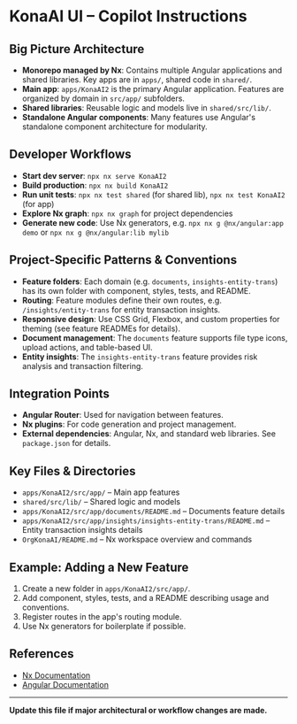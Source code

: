 # KonaAI UI – Copilot Instructions

## Big Picture Architecture
- **Monorepo managed by Nx**: Contains multiple Angular applications and shared libraries. Key apps are in `apps/`, shared code in `shared/`.
- **Main app**: `apps/KonaAI2` is the primary Angular application. Features are organized by domain in `src/app/` subfolders.
- **Shared libraries**: Reusable logic and models live in `shared/src/lib/`.
- **Standalone Angular components**: Many features use Angular's standalone component architecture for modularity.

## Developer Workflows
- **Start dev server**: `npx nx serve KonaAI2`
- **Build production**: `npx nx build KonaAI2`
- **Run unit tests**: `npx nx test shared` (for shared lib), `npx nx test KonaAI2` (for app)
- **Explore Nx graph**: `npx nx graph` for project dependencies
- **Generate new code**: Use Nx generators, e.g. `npx nx g @nx/angular:app demo` or `npx nx g @nx/angular:lib mylib`

## Project-Specific Patterns & Conventions
- **Feature folders**: Each domain (e.g. `documents`, `insights-entity-trans`) has its own folder with component, styles, tests, and README.
- **Routing**: Feature modules define their own routes, e.g. `/insights/entity-trans` for entity transaction insights.
- **Responsive design**: Use CSS Grid, Flexbox, and custom properties for theming (see feature READMEs for details).
- **Document management**: The `documents` feature supports file type icons, upload actions, and table-based UI.
- **Entity insights**: The `insights-entity-trans` feature provides risk analysis and transaction filtering.

## Integration Points
- **Angular Router**: Used for navigation between features.
- **Nx plugins**: For code generation and project management.
- **External dependencies**: Angular, Nx, and standard web libraries. See `package.json` for details.

## Key Files & Directories
- `apps/KonaAI2/src/app/` – Main app features
- `shared/src/lib/` – Shared logic and models
- `apps/KonaAI2/src/app/documents/README.md` – Documents feature details
- `apps/KonaAI2/src/app/insights/insights-entity-trans/README.md` – Entity transaction insights details
- `OrgKonaAI/README.md` – Nx workspace overview and commands

## Example: Adding a New Feature
1. Create a new folder in `apps/KonaAI2/src/app/`.
2. Add component, styles, tests, and a README describing usage and conventions.
3. Register routes in the app's routing module.
4. Use Nx generators for boilerplate if possible.

## References
- [Nx Documentation](https://nx.dev)
- [Angular Documentation](https://angular.io)

---
**Update this file if major architectural or workflow changes are made.**
